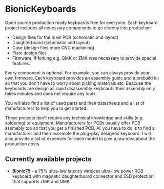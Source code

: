 # BionicKeyboards

Open source production ready keyboards free for everyone. 
Each keyboard project includes all necessary components to go directly into production: 
- Design files for the main PCB (schematic and layout)
- Daughterboard (schematic and layout)
- Case (design files more CNC machining)
- Plate design files
- Firmware, if forking e.g. QMK or ZMK was necessary to provide special features.

Every component is optional. For example, you can always provide your own firmware.
Each keyboard provides an assembly guide and a prebuild kit so that you don't have to worry about picking materials etc.
Beacuse the keyboards are design as rapid disassembly keyboards their assembly only takes minutes and does not require any tools.

You will also find a list of used parts and their datasheets and a list of manufacturers to help you to get started. 

These projects don't require any technical knowledge and skills (e.g. soldering) or equipment.
Manufacturers for PCBs usually offer PCB assmebly too so that you get a finished PCB.
All you have to do is to find a manufacturer and then assemble the plug-play designed keyboard.
I will also provide a list of expenses for each model to give a raw idea about the production costs.

## Currently available projects
- [__Bionic75__]() - a 75% ultra-low latency wireless ultra-low power RGB keyboard with magnetic daughterboard connector and ESD protection that supports ZMK and QMK
